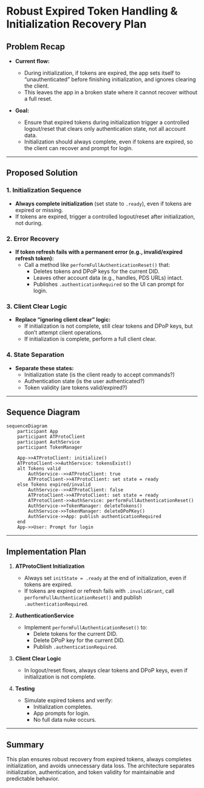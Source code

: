 # Robust Expired Token Handling & Initialization Recovery Plan

## Problem Recap

- **Current flow:**  
  - During initialization, if tokens are expired, the app sets itself to “unauthenticated” before finishing initialization, and ignores clearing the client.
  - This leaves the app in a broken state where it cannot recover without a full reset.

- **Goal:**  
  - Ensure that expired tokens during initialization trigger a controlled logout/reset that clears only authentication state, not all account data.
  - Initialization should always complete, even if tokens are expired, so the client can recover and prompt for login.

---

## Proposed Solution

### 1. Initialization Sequence

- **Always complete initialization** (set state to `.ready`), even if tokens are expired or missing.
- If tokens are expired, trigger a controlled logout/reset after initialization, not during.

### 2. Error Recovery

- **If token refresh fails with a permanent error (e.g., invalid/expired refresh token):**
  - Call a method like `performFullAuthenticationReset()` that:
    - Deletes tokens and DPoP keys for the current DID.
    - Leaves other account data (e.g., handles, PDS URLs) intact.
    - Publishes `.authenticationRequired` so the UI can prompt for login.

### 3. Client Clear Logic

- **Replace “ignoring client clear” logic:**
  - If initialization is not complete, still clear tokens and DPoP keys, but don’t attempt client operations.
  - If initialization is complete, perform a full client clear.

### 4. State Separation

- **Separate these states:**
  - Initialization state (is the client ready to accept commands?)
  - Authentication state (is the user authenticated?)
  - Token validity (are tokens valid/expired?)

---

## Sequence Diagram

```mermaid
sequenceDiagram
    participant App
    participant ATProtoClient
    participant AuthService
    participant TokenManager

    App->>ATProtoClient: initialize()
    ATProtoClient->>AuthService: tokensExist()
    alt Tokens valid
        AuthService-->>ATProtoClient: true
        ATProtoClient->>ATProtoClient: set state = ready
    else Tokens expired/invalid
        AuthService-->>ATProtoClient: false
        ATProtoClient->>ATProtoClient: set state = ready
        ATProtoClient->>AuthService: performFullAuthenticationReset()
        AuthService->>TokenManager: deleteTokens()
        AuthService->>TokenManager: deleteDPoPKey()
        AuthService->>App: publish authenticationRequired
    end
    App->>User: Prompt for login
```

---

## Implementation Plan

1. **ATProtoClient Initialization**
    - Always set `initState = .ready` at the end of initialization, even if tokens are expired.
    - If tokens are expired or refresh fails with `.invalidGrant`, call `performFullAuthenticationReset()` and publish `.authenticationRequired`.

2. **AuthenticationService**
    - Implement `performFullAuthenticationReset()` to:
        - Delete tokens for the current DID.
        - Delete DPoP key for the current DID.
        - Publish `.authenticationRequired`.

3. **Client Clear Logic**
    - In logout/reset flows, always clear tokens and DPoP keys, even if initialization is not complete.

4. **Testing**
    - Simulate expired tokens and verify:
        - Initialization completes.
        - App prompts for login.
        - No full data nuke occurs.

---

## Summary

This plan ensures robust recovery from expired tokens, always completes initialization, and avoids unnecessary data loss. The architecture separates initialization, authentication, and token validity for maintainable and predictable behavior.